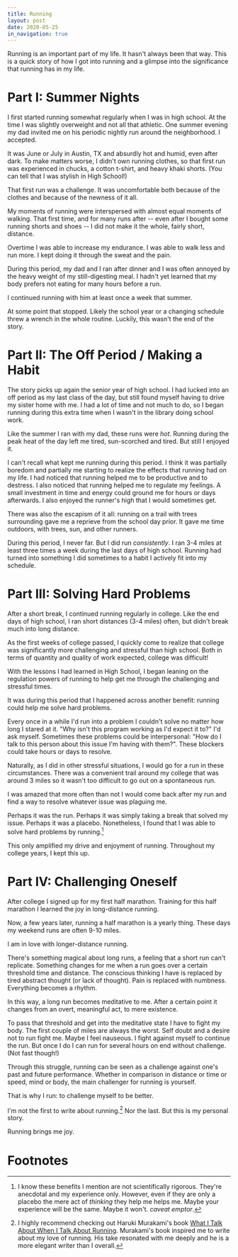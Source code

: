 ```yaml
---
title: Running
layout: post
date: 2020-05-25
in_navigation: true
---
```


Running is an important part of my life. It hasn't always been that way. This is a quick story of how I got into running and a glimpse into the significance that running has in my life.

# Part I: Summer Nights

I first started running somewhat regularly when I was in high school. At the time I was slightly overweight and not all that athletic. One summer evening my dad invited me on his periodic nightly run around the neighborhood. I accepted.

It was June or July in Austin, TX and absurdly hot and humid, even after dark. To make matters worse, I didn't own running clothes, so that first run was experienced in chucks, a cotton t-shirt, and heavy khaki shorts. (You can tell that I was stylish in High School!)

That first run was a challenge. It was uncomfortable both because of the clothes and because of the newness of it all.

My moments of running were interspersed with almost equal moments of walking.  That first time, and for many runs after -- even after I bought some running shorts and shoes -- I did not make it the whole, fairly short, distance.

Overtime I was able to increase my endurance. I was able to walk less and run more. I kept doing it through the sweat and the pain.

During this period, my dad and I ran after dinner and I was often annoyed by the heavy weight of my still-digesting meal. I hadn't yet learned that my body prefers not eating for many hours before a run. 

I continued running with him at least once a week that summer. 

At some point that stopped. Likely the school year or a changing schedule threw a wrench in the whole routine. Luckily, this wasn't the end of the story.

# Part II: The Off Period / Making a Habit

The story picks up again the senior year of high school. I had lucked into an off period as my last class of the day, but still found myself having to drive my sister home with me. I had a lot of time and not much to do, so I began running during this extra time when I wasn't in the library doing school work.

Like the summer I ran with my dad, these runs were _hot_. Running during the peak heat of the day left me tired, sun-scorched and tired. But still I enjoyed it.

I can't recall what kept me running during this period. I think it was partially boredom and partially me starting to realize the effects that running had on my life. I had noticed that running helped me to be productive and to destress. I also noticed that running helped me to regulate my feelings. A small investment in time and energy could ground me for hours or days afterwards. I also enjoyed the runner's high that I would sometimes get. 

There was also the escapism of it all: running on a trail with trees surrounding gave me a reprieve from the school day prior. It gave me time outdoors, with trees, sun, and other runners.

During this period, I never far. But I did run _consistently_. I ran 3-4 miles at least three times a week during the last days of high school. Running had turned into something I did sometimes to a habit I actively fit into my schedule.

# Part III: Solving Hard Problems

After a short break, I continued running regularly in college. Like the end days of high school, I ran short distances (3-4 miles) often, but didn't break much into long distance.

As the first weeks of college passed, I quickly come to realize that college was significantly more challenging and stressful than high school. Both in terms of quantity and quality of work expected, college was difficult!

With the lessons I had learned in High School, I began leaning on the regulation powers of running to help get me through the challenging and stressful times.

It was during this period that I happened across another benefit: running could help me solve hard problems. 

Every once in a while I'd run into a problem I couldn't solve no matter how long I stared at it. "Why isn't this program working as I'd expect it to?" I'd ask myself. Sometimes these problems could be interpersonal: "How do I talk to this person about this issue I'm having with them?". These blockers could take hours or days to resolve.

Naturally, as I did in other stressful situations, I would go for a run in these circumstances. There was a convenient trail around my college that was around 3 miles so it wasn't too difficult to go out on a spontaneous run.

I was amazed that more often than not I would come back after my run and find a way to resolve whatever issue was plaguing me. 

Perhaps it was the run. Perhaps it was simply taking a break that solved my issue. Perhaps it was a placebo. Nonetheless, I found that I was able to solve hard problems by running.[^1]

This only amplified my drive and enjoyment of running. Throughout my college years, I kept this up.

# Part IV: Challenging Oneself

After college I signed up for my first half marathon. Training for this half marathon I learned the joy in long-distance running.

Now, a few years later, running a half marathon is a yearly thing. These days my weekend runs are often 9-10 miles. 

I am in love with longer-distance running.

There's something magical about long runs, a feeling that a short run can't replicate. Something changes for me when a run goes over a certain threshold time and distance. The conscious thinking I have is replaced by tired abstract thought (or lack of thought). Pain is replaced with numbness. Everything becomes a rhythm.

In this way, a long run becomes meditative to me. After a certain point it changes from an overt, meaningful act, to mere existence.

To pass that threshold and get into the meditative state I have to fight my body. The first couple of miles are always the worst. Self doubt and a desire not to run fight me. Maybe I feel nauseous. I fight against myself to continue the run. But once I do I can run for several hours on end without challenge. (Not fast though!)

Through this struggle, running can be seen as a challenge against one's past and future performance. Whether in comparison in distance or time or speed, mind or body, the main challenger for running is yourself.

That is why I run: to challenge myself to be better.

I'm not the first to write about running.[^2] Nor the last. But this is my personal story. 

Running brings me joy.

# Footnotes

[^1]: I know these benefits I mention are not scientifically rigorous. They're anecdotal and my experience only. However, even if they are only a placebo the mere act of _thinking_ they help me helps me. Maybe your experience will be the same. Maybe it won't. _caveat emptor_.

[^2]: I highly recommend checking out Haruki Murakami's book [What I Talk About When I Talk About Running](https://www.goodreads.com/book/show/2195464.What_I_Talk_About_When_I_Talk_About_Running). Murakami's book inspired me to write about my love of running. His take resonated with me deeply and he is a more elegant writer than I overall.